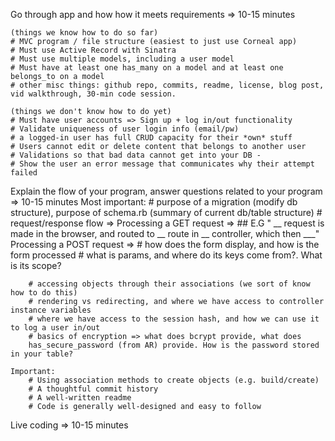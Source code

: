 
Go through app and how how it meets requirements => 10-15 minutes

    (things we know how to do so far)
    # MVC program / file structure (easiest to just use Corneal app)
    # Must use Active Record with Sinatra
    # Must use multiple models, including a user model
    # Must have at least one has_many on a model and at least one belongs_to on a model
    # other misc things: github repo, commits, readme, license, blog post, vid walkthrough, 30-min code session. 

    (things we don't know how to do yet)
    # Must have user accounts => Sign up + log in/out functionality
    # Validate uniqueness of user login info (email/pw)
    # a logged-in user has full CRUD capacity for their *own* stuff
    # Users cannot edit or delete content that belongs to another user
    # Validations so that bad data cannot get into your DB - 
    # Show the user an error message that communicates why their attempt failed

Explain the flow of your program, answer questions related to your program => 10-15 minutes
    Most important: 
        # purpose of a migration (modify db structure), purpose of schema.rb (summary of current db/table structure)
        # request/response flow =>
            Processing a GET request =>
                ## E.G " __ request is made in the browser, and routed to __ route in __ controller, which then ___"
            Processing a POST request => 
                # how does the form display, and how is the form processed
                # what is params, and where do its keys come from?. What is its scope?

        # accessing objects through their associations (we sort of know how to do this)
        # rendering vs redirecting, and where we have access to controller instance variables
        # where we have access to the session hash, and how we can use it to log a user in/out
        # basics of encryption => what does bcrypt provide, what does 
        has_secure_password (from AR) provide. How is the password stored in your table?

    Important:
        # Using association methods to create objects (e.g. build/create)
        # A thoughtful commit history
        # A well-written readme
        # Code is generally well-designed and easy to follow
Live coding => 10-15 minutes
